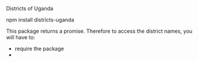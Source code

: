Districts of Uganda

npm install districts-uganda

This package returns a promise. Therefore to access the district names, you will have to:
- require the package
- 

